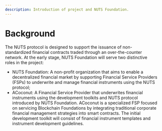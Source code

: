 ```yaml
---
description: Introduction of project and NUTS Foundation.
---
```


# Background

The NUTS protocol is designed to support the issuance of non-standardized financial contracts traded through an over-the-counter network. At the early stage, NUTS Foundation will serve two distinctive roles in the project:

* NUTS Foundation: A non-profit organization that aims to enable a decentralized financial market by supporting Financial Service Providers \(FSPs\) to underwrite and manage financial instruments using the NUTS protocol; 
* ACoconut: A Financial Service Provider that underwrites financial instruments using the development toolkits and NUTS protocol introduced by NUTS Foundation. ACoconut is a specialized FSP focused on servicing Blockchain Foundations by integrating traditional corporate financial management strategies into smart contracts. The initial development toolkit will consist of financial instrument templates and instrument development guidelines.

